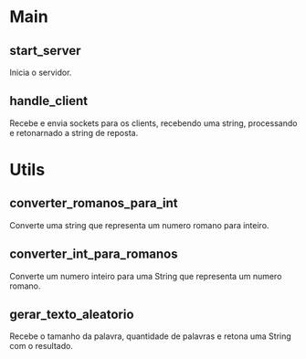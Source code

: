 <h1>Main</h1>

<h2>start_server</h2>
<p>Inicia o servidor.</p>

<h2>handle_client</h2>
<p>Recebe e envia sockets para os clients, recebendo uma string, processando e retonarnado a string de reposta.</p>

<h1>Utils</h1>
<h2>converter_romanos_para_int</h2>
<p>Converte uma string que representa um numero romano para inteiro.</p>

<h2>converter_int_para_romanos</h2>
<p>Converte um numero inteiro para uma String que representa um numero romano.</p>

<h2>gerar_texto_aleatorio</h2>
<p>Recebe o tamanho da palavra, quantidade de palavras e retona uma String com o resultado.</p>
